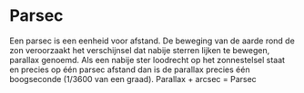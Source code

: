 # Parsec

Een parsec is een eenheid voor afstand. De beweging van de aarde rond de zon
veroorzaakt het verschijnsel dat nabije sterren lijken te bewegen, parallax
genoemd. Als een nabije ster loodrecht op het zonnestelsel staat en precies op
één parsec afstand dan is de parallax precies één boogseconde (1/3600 van een
graad). Parallax + arcsec = Parsec
